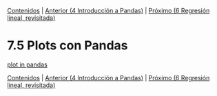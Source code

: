 [Contenidos](../Contenidos.md) \| [Anterior (4 Introducción a Pandas)](06_Pandas_basico.md) \| [Próximo (6 Regresión lineal, revisitada)](08_Regresión_lineal.md)

# 7.5 Plots con Pandas

[plot in pandas](https://pandas.pydata.org/docs/reference/plotting.html)

[Contenidos](../Contenidos.md) \| [Anterior (4 Introducción a Pandas)](06_Pandas_basico.md) \| [Próximo (6 Regresión lineal, revisitada)](08_Regresión_lineal.md)

